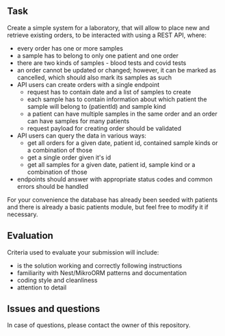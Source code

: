 ## Task

Create a simple system for a laboratory, that will allow to place new and retrieve existing orders, to be interacted with using a REST API, where:

- every order has one or more samples
- a sample has to belong to only one patient and one order
- there are two kinds of samples - blood tests and covid tests
- an order cannot be updated or changed; however, it can be marked as cancelled, which should also mark its samples as such
- API users can create orders with a single endpoint
  - request has to contain date and a list of samples to create
  - each sample has to contain information about which patient the sample will belong to (patientId) and sample kind
  - a patient can have multiple samples in the same order and an order can have samples for many patients
  - request payload for creating order should be validated
- API users can query the data in various ways:
  - get all orders for a given date, patient id, contained sample kinds or a combination of those
  - get a single order given it's id
  - get all samples for a given date, patient id, sample kind or a combination of those
- endpoints should answer with appropriate status codes and common errors should be handled

For your convenience the database has already been seeded with patients and there is already a basic patients module, but feel free to modify it if necessary.

## Evaluation

Criteria used to evaluate your submission will include:

- is the solution working and correctly following instructions
- familiarity with Nest/MikroORM patterns and documentation
- coding style and cleanliness
- attention to detail

## Issues and questions

In case of questions, please contact the owner of this repository.
